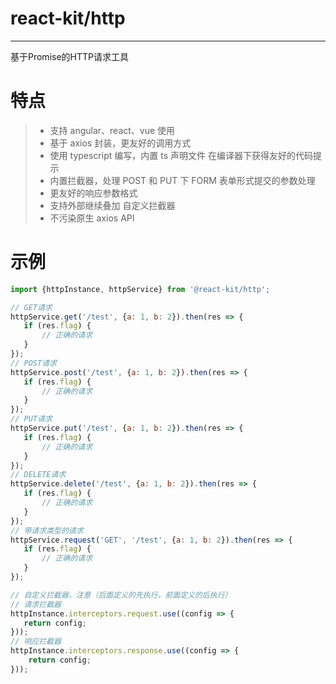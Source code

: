 # react-kit/http
------
基于Promise的HTTP请求工具

# 特点
> * 支持 angular、react、vue 使用
> * 基于 axios 封装，更友好的调用方式
> * 使用 typescript 编写，内置 ts 声明文件 在编译器下获得友好的代码提示
> * 内置拦截器，处理 POST 和 PUT 下 FORM 表单形式提交的参数处理
> * 更友好的响应参数格式
> * 支持外部继续叠加 自定义拦截器
> * 不污染原生 axios API

# 示例
```js
import {httpInstance, httpService} from '@react-kit/http';

// GET请求
httpService.get('/test', {a: 1, b: 2}).then(res => {
   if (res.flag) {
       // 正确的请求
   } 
});
// POST请求
httpService.post('/test', {a: 1, b: 2}).then(res => {
   if (res.flag) {
       // 正确的请求
   } 
});
// PUT请求
httpService.put('/test', {a: 1, b: 2}).then(res => {
   if (res.flag) {
       // 正确的请求
   } 
});
// DELETE请求
httpService.delete('/test', {a: 1, b: 2}).then(res => {
   if (res.flag) {
       // 正确的请求
   } 
});
// 带请求类型的请求
httpService.request('GET', '/test', {a: 1, b: 2}).then(res => {
   if (res.flag) {
       // 正确的请求
   } 
});

// 自定义拦截器，注意（后面定义的先执行，前面定义的后执行）
// 请求拦截器
httpInstance.interceptors.request.use((config => {
   return config;
}));
// 响应拦截器
httpInstance.interceptors.response.use((config => {
    return config;
}));
```

